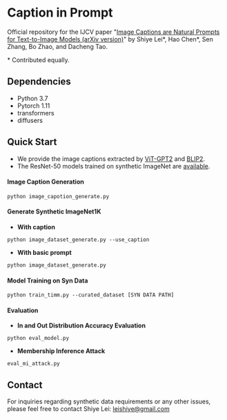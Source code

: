 # Caption in Prompt

Official repository for the IJCV paper "[Image Captions are Natural Prompts for Text-to-Image Models (arXiv version)](https://arxiv.org/abs/2307.08526)" by Shiye Lei\*, Hao Chen\*, Sen Zhang, Bo Zhao, and Dacheng Tao.

\* Contributed equally.

## Dependencies

- Python 3.7
- Pytorch 1.11
- transformers
- diffusers

## Quick Start

- We provide the image captions extracted by [ViT-GPT2](https://github.com/LeavesLei/Caption_in_Prompt/blob/main/imagenet_caption_vit-gpt2.zip) and [BLIP2](https://github.com/LeavesLei/Caption_in_Prompt/blob/main/imagenet_caption_blip2.zip).
- The ResNet-50 models trained on synthetic ImageNet are [available](https://unisydneyedu-my.sharepoint.com/:u:/g/personal/slei5230_uni_sydney_edu_au/EQxATumNWb9GhcbXp9XdDiQBjQSEgnuZ2tWRsk0R-yXPbw?e=PhO0Ff).
  
#### Image Caption Generation
`python image_capotion_generate.py`

#### Generate Synthetic ImageNet1K
- **With caption**

`python image_dataset_generate.py --use_caption`
- **With basic prompt**

`python image_dataset_generate.py`

#### Model Training on Syn Data
`python train_timm.py --curated_dataset [SYN DATA PATH]`

#### Evaluation

- **In and Out Distribution Accuracy Evaluation**
  
`python eval_model.py`

- **Membership Inference Attack**

`eval_mi_attack.py`
## Contact

For inquiries regarding synthetic data requirements or any other issues, please feel free to contact Shiye Lei: [leishiye@gmail.com](mailto:leishiye@gmail.com)
